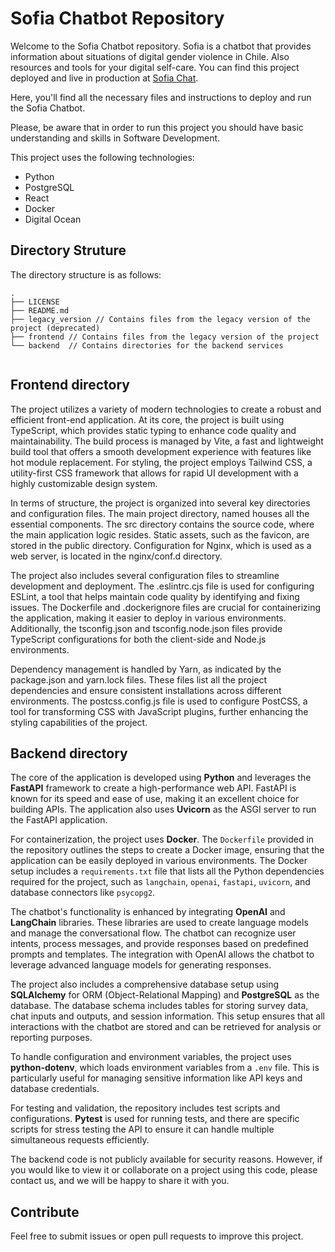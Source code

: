 # Sofia Chatbot Repository

Welcome to the Sofia Chatbot repository. Sofia is a chatbot that provides information about situations of digital gender violence in Chile. Also resources and tools for your digital self-care. You can find this project deployed and live in production at [Sofia Chat](https://sofiachat.cl/).

Here, you'll find all the necessary files and instructions to deploy and run the Sofia Chatbot.

Please, be aware that in order to run this project you should have basic understanding and skills in Software Development.

This project uses the following technologies:

- Python
- PostgreSQL
- React
- Docker
- Digital Ocean

## Directory Struture

The directory structure is as follows:

```
.
├── LICENSE
├── README.md
├── legacy_version // Contains files from the legacy version of the project (deprecated)
├── frontend // Contains files from the legacy version of the project
└── backend  // Contains directories for the backend services


```

## Frontend directory

The project utilizes a variety of modern technologies to create a robust and efficient front-end application. At its core, the project is built using TypeScript, which provides static typing to enhance code quality and maintainability. The build process is managed by Vite, a fast and lightweight build tool that offers a smooth development experience with features like hot module replacement. For styling, the project employs Tailwind CSS, a utility-first CSS framework that allows for rapid UI development with a highly customizable design system.

In terms of structure, the project is organized into several key directories and configuration files. The main project directory, named houses all the essential components. The src directory contains the source code, where the main application logic resides. Static assets, such as the favicon, are stored in the public directory. Configuration for Nginx, which is used as a web server, is located in the nginx/conf.d directory.

The project also includes several configuration files to streamline development and deployment. The .eslintrc.cjs file is used for configuring ESLint, a tool that helps maintain code quality by identifying and fixing issues. The Dockerfile and .dockerignore files are crucial for containerizing the application, making it easier to deploy in various environments. Additionally, the tsconfig.json and tsconfig.node.json files provide TypeScript configurations for both the client-side and Node.js environments.

Dependency management is handled by Yarn, as indicated by the package.json and yarn.lock files. These files list all the project dependencies and ensure consistent installations across different environments. The postcss.config.js file is used to configure PostCSS, a tool for transforming CSS with JavaScript plugins, further enhancing the styling capabilities of the project.

## Backend directory

The core of the application is developed using **Python** and leverages the **FastAPI** framework to create a high-performance web API. FastAPI is known for its speed and ease of use, making it an excellent choice for building APIs. The application also uses **Uvicorn** as the ASGI server to run the FastAPI application.

For containerization, the project uses **Docker**. The `Dockerfile` provided in the repository outlines the steps to create a Docker image, ensuring that the application can be easily deployed in various environments. The Docker setup includes a `requirements.txt` file that lists all the Python dependencies required for the project, such as `langchain`, `openai`, `fastapi`, `uvicorn`, and database connectors like `psycopg2`.

The chatbot's functionality is enhanced by integrating **OpenAI** and **LangChain** libraries. These libraries are used to create language models and manage the conversational flow. The chatbot can recognize user intents, process messages, and provide responses based on predefined prompts and templates. The integration with OpenAI allows the chatbot to leverage advanced language models for generating responses.

The project also includes a comprehensive database setup using **SQLAlchemy** for ORM (Object-Relational Mapping) and **PostgreSQL** as the database. The database schema includes tables for storing survey data, chat inputs and outputs, and session information. This setup ensures that all interactions with the chatbot are stored and can be retrieved for analysis or reporting purposes.

To handle configuration and environment variables, the project uses **python-dotenv**, which loads environment variables from a `.env` file. This is particularly useful for managing sensitive information like API keys and database credentials.

For testing and validation, the repository includes test scripts and configurations. **Pytest** is used for running tests, and there are specific scripts for stress testing the API to ensure it can handle multiple simultaneous requests efficiently.

The backend code is not publicly available for security reasons. However, if you would like to view it or collaborate on a project using this code, please contact us, and we will be happy to share it with you.

## Contribute

Feel free to submit issues or open pull requests to improve this project.
